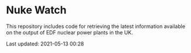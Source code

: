 # Nuke Watch

This repository includes code for retrieving the latest information available on the output of EDF nuclear power plants in the UK.

Last updated: 2021-05-13 00:28